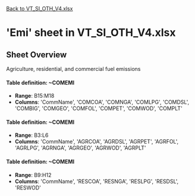 [Back to VT_SI_OTH_V4.xlsx](README.md)

# 'Emi' sheet in VT_SI_OTH_V4.xlsx

## Sheet Overview

Agriculture, residential, and commercial fuel emissions

#### Table definition: ~COMEMI
- **Range**: B15:M18
- **Columns**: 'CommName', 'COMCOA', 'COMNGA', 'COMLPG', 'COMDSL', 'COMBIG', 'COMGEO', 'COMFOL', 'COMPET', 'COMWOD', 'COMPLT'

#### Table definition: ~COMEMI
- **Range**: B3:L6
- **Columns**: 'CommName', 'AGRCOA', 'AGRDSL', 'AGRPET', 'AGRFOL', 'AGRLPG', 'AGRNGA', 'AGRGEO', 'AGRWOD', 'AGRPLT'

#### Table definition: ~COMEMI
- **Range**: B9:H12
- **Columns**: 'CommName', 'RESCOA', 'RESNGA', 'RESLPG', 'RESDSL', 'RESWOD'

